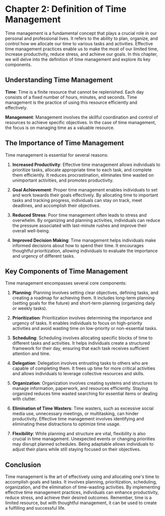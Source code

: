 Chapter 2: Definition of Time Management
========================================

Time management is a fundamental concept that plays a crucial role in our personal and professional lives. It refers to the ability to plan, organize, and control how we allocate our time to various tasks and activities. Effective time management practices enable us to make the most of our limited time, increase productivity, reduce stress, and achieve our goals. In this chapter, we will delve into the definition of time management and explore its key components.

Understanding Time Management
-----------------------------

**Time**: Time is a finite resource that cannot be replenished. Each day consists of a fixed number of hours, minutes, and seconds. Time management is the practice of using this resource efficiently and effectively.

**Management**: Management involves the skillful coordination and control of resources to achieve specific objectives. In the case of time management, the focus is on managing time as a valuable resource.

The Importance of Time Management
---------------------------------

Time management is essential for several reasons:

1. **Increased Productivity**: Effective time management allows individuals to prioritize tasks, allocate appropriate time to each task, and complete them efficiently. It reduces procrastination, eliminates time wasted on unimportant activities, and promotes productivity.

2. **Goal Achievement**: Proper time management enables individuals to set and work towards their goals effectively. By allocating time to important tasks and tracking progress, individuals can stay on track, meet deadlines, and accomplish their objectives.

3. **Reduced Stress**: Poor time management often leads to stress and overwhelm. By organizing and planning activities, individuals can reduce the pressure associated with last-minute rushes and improve their overall well-being.

4. **Improved Decision Making**: Time management helps individuals make informed decisions about how to spend their time. It encourages thoughtful prioritization, allowing individuals to evaluate the importance and urgency of different tasks.

Key Components of Time Management
---------------------------------

Time management encompasses several core components:

1. **Planning**: Planning involves setting clear objectives, defining tasks, and creating a roadmap for achieving them. It includes long-term planning (setting goals for the future) and short-term planning (organizing daily or weekly tasks).

2. **Prioritization**: Prioritization involves determining the importance and urgency of tasks. It enables individuals to focus on high-priority activities and avoid wasting time on low-priority or non-essential tasks.

3. **Scheduling**: Scheduling involves allocating specific blocks of time to different tasks and activities. It helps individuals create a structured framework for their day, ensuring that each task receives sufficient attention and time.

4. **Delegation**: Delegation involves entrusting tasks to others who are capable of completing them. It frees up time for more critical activities and allows individuals to leverage collective resources and skills.

5. **Organization**: Organization involves creating systems and structures to manage information, paperwork, and resources efficiently. Staying organized reduces time wasted searching for essential items or dealing with clutter.

6. **Elimination of Time Wasters**: Time wasters, such as excessive social media use, unnecessary meetings, or multitasking, can hinder productivity. Effective time management involves identifying and eliminating these distractions to optimize time usage.

7. **Flexibility**: While planning and structure are vital, flexibility is also crucial in time management. Unexpected events or changing priorities may disrupt planned schedules. Being adaptable allows individuals to adjust their plans while still staying focused on their objectives.

Conclusion
----------

Time management is the art of effectively using and allocating one's time to accomplish goals and tasks. It involves planning, prioritization, scheduling, organization, and the elimination of time-wasting activities. By implementing effective time management practices, individuals can enhance productivity, reduce stress, and achieve their desired outcomes. Remember, time is a limited resource, but with thoughtful management, it can be used to create a fulfilling and successful life.
